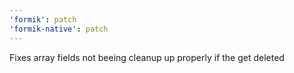```yaml
---
'formik': patch
'formik-native': patch
---
```


Fixes array fields not beeing cleanup up properly if the get deleted
